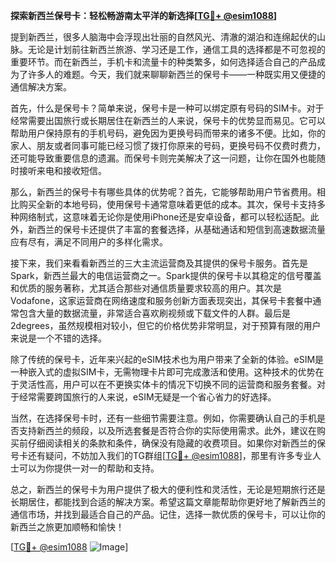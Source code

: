 **探索新西兰保号卡：轻松畅游南太平洋的新选择[[TG💪+ @esim1088](https://t.me/s/esim1088)]**

提到新西兰，很多人脑海中会浮现出壮丽的自然风光、清澈的湖泊和连绵起伏的山脉。无论是计划前往新西兰旅游、学习还是工作，通信工具的选择都是不可忽视的重要环节。而在新西兰，手机卡和流量卡的种类繁多，如何选择适合自己的产品成为了许多人的难题。今天，我们就来聊聊新西兰的保号卡——一种既实用又便捷的通信解决方案。

首先，什么是保号卡？简单来说，保号卡是一种可以绑定原有号码的SIM卡。对于经常需要出国旅行或长期居住在新西兰的人来说，保号卡的优势显而易见。它可以帮助用户保持原有的手机号码，避免因为更换号码而带来的诸多不便。比如，你的家人、朋友或者同事可能已经习惯了拨打你原来的号码，更换号码不仅费时费力，还可能导致重要信息的遗漏。而保号卡则完美解决了这一问题，让你在国外也能随时接听来电和接收短信。

那么，新西兰的保号卡有哪些具体的优势呢？首先，它能够帮助用户节省费用。相比购买全新的本地号码，使用保号卡通常意味着更低的成本。其次，保号卡支持多种网络制式，这意味着无论你是使用iPhone还是安卓设备，都可以轻松适配。此外，新西兰的保号卡还提供了丰富的套餐选择，从基础通话和短信到高速数据流量应有尽有，满足不同用户的多样化需求。

接下来，我们来看看新西兰的三大主流运营商及其提供的保号卡服务。首先是Spark，新西兰最大的电信运营商之一。Spark提供的保号卡以其稳定的信号覆盖和优质的服务著称，尤其适合那些对通信质量要求较高的用户。其次是Vodafone，这家运营商在网络速度和服务创新方面表现突出，其保号卡套餐中通常包含大量的数据流量，非常适合喜欢刷视频或下载文件的人群。最后是2degrees，虽然规模相对较小，但它的价格优势非常明显，对于预算有限的用户来说是一个不错的选择。

除了传统的保号卡，近年来兴起的eSIM技术也为用户带来了全新的体验。eSIM是一种嵌入式的虚拟SIM卡，无需物理卡片即可完成激活和使用。这种技术的优势在于灵活性高，用户可以在不更换实体卡的情况下切换不同的运营商和服务套餐。对于经常需要跨国旅行的人来说，eSIM无疑是一个省心省力的好选择。

当然，在选择保号卡时，还有一些细节需要注意。例如，你需要确认自己的手机是否支持新西兰的频段，以及所选套餐是否符合你的实际使用需求。此外，建议在购买前仔细阅读相关的条款和条件，确保没有隐藏的收费项目。如果你对新西兰的保号卡还有疑问，不妨加入我们的TG群组[[TG💪+ @esim1088](https://t.me/s/esim1088)]，那里有许多专业人士可以为你提供一对一的帮助和支持。

总之，新西兰的保号卡为用户提供了极大的便利性和灵活性，无论是短期旅行还是长期居住，都能找到合适的解决方案。希望这篇文章能帮助你更好地了解新西兰的通信市场，并找到最适合自己的产品。记住，选择一款优质的保号卡，可以让你的新西兰之旅更加顺畅和愉快！

[[TG💪+ @esim1088](https://t.me/s/esim1088) ![Image](https://i.postimg.cc/4NQfJmqS/Snipaste-2025-05-13-00-14-12.png)]